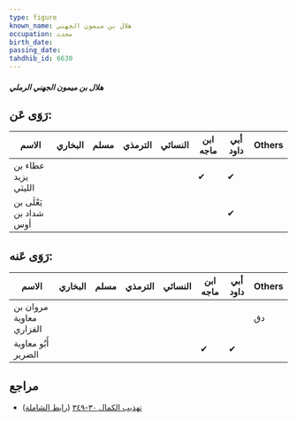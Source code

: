 ```yaml
---
type: figure
known_name: هلال بن ميمون الجهني
occupation: محدث
birth_date:
passing_date:
tahdhib_id: 6630
---
```

##### هلال بن ميمون الجهني الرملي

## رَوَى عَن:
| الاسم                  | البخاري | مسلم | الترمذي | النسائي | ابن ماجه | أبي داود | Others |
| ---------------------- | ------- | ---- | ------- | ------- | -------- | -------- | ------ |
| عطاء بن يزيد الليثي    |         |      |         |         | ✔        | ✔        |        |
| يَعْلَى بن شداد بن أوس |         |      |         |         |          | ✔        |        |
## رَوَى عَنه:
| الاسم                   | البخاري | مسلم | الترمذي | النسائي | ابن ماجه | أبي داود | Others |
| ----------------------- | ------- | ---- | ------- | ------- | -------- | -------- | ------ |
| مروان بن معاوية الفزاري |         |      |         |         |          |          | دق     |
| أَبُو معاوية الضرير     |         |      |         |         | ✔        | ✔        |        |
## مراجع
- [تهذيب الكمال ٣٠-٣٤٩](obsidian://open?vault=Tahdhib-al-Kamal&file=Figures/٦٦٣٠-هلال%20بن%20ميمون%20الجهني%20الرملي) ([رابط الشاملة](https://shamela.ws/book/3722/16415))